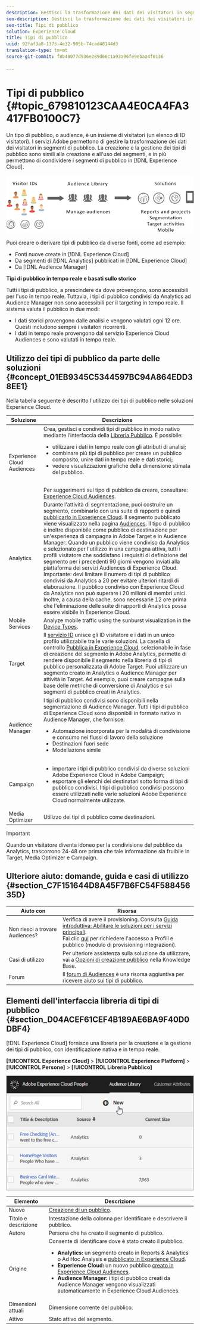 ```yaml
---
description: Gestisci la trasformazione dei dati dei visitatori in segmenti di pubblico.
seo-description: Gestisci la trasformazione dei dati dei visitatori in segmenti di pubblico.
seo-title: Tipi di pubblico
solution: Experience Cloud
title: Tipi di pubblico
uuid: 92faf3a8-1375-4e32-905b-74cad48144d3
translation-type: tm+mt
source-git-commit: f8b48077d936e289d66c1a93a96fe9ebaa4f0136

---
```



# Tipi di pubblico {#topic_679810123CAA4E0CA4FA3417FB0100C7}

Un tipo di pubblico, o audience, è un insieme di visitatori (un elenco di ID visitatori). I servizi Adobe permettono di gestire la trasformazione dei dati dei visitatori in segmenti di pubblico. La creazione e la gestione dei tipi di pubblico sono simili alla creazione e all'uso dei segmenti, e in più permettono di condividere i segmenti di pubblico in [!DNL Experience Cloud].

![](assets/audiences.png)

Puoi creare o derivare tipi di pubblico da diverse fonti, come ad esempio:

* Fonti nuove create in [!DNL Experience Cloud]
* Da segmenti di [!DNL Analytics] pubblicati in [!DNL Experience Cloud]
* Da [!DNL Audience Manager]

**Tipi di pubblico in tempo reale e basati sullo storico**

Tutti i tipi di pubblico, a prescindere da dove provengono, sono accessibili per l'uso in tempo reale. Tuttavia, i tipi di pubblico condivisi da Analytics ad Audience Manager non sono accessibili per il targeting in tempo reale. Il sistema valuta il pubblico in due modi:

* I dati storici provengono dalle analisi e vengono valutati ogni 12 ore. Questi includono sempre i visitatori ricorrenti.
* I dati in tempo reale provengono dal servizio Experience Cloud Audiences e sono valutati in tempo reale.


## Utilizzo dei tipi di pubblico da parte delle soluzioni {#concept_01EB9345C5344597BC94A864EDD38EE1}

Nella tabella seguente è descritto l'utilizzo dei tipi di pubblico nelle soluzioni Experience Cloud.

| Soluzione | Descrizione |
|--- |--- |
| Experience Cloud Audiences | Crea, gestisci e condividi tipi di pubblico in modo nativo mediante l’interfaccia della [Libreria Pubblico](../audience-library/audience-library.md). È possibile:<ul><li>utilizzare i dati in tempo reale con gli attributi di analisi;</li><li>combinare più tipi di pubblico per creare un pubblico composito, unire dati in tempo reale e dati storici;</li><li>vedere visualizzazioni grafiche della dimensione stimata del pubblico.</li></ul><br>Per suggerimenti sul tipo di pubblico da creare, consultare: [Experience Cloud Audiences](https://helpx.adobe.com/marketing-cloud-core/kb/People/Audience-Creation-Options.html). |
| Analytics | Durante l'attività di segmentazione, puoi costruire un segmento, combinarlo con una suite di rapporti e quindi  [ pubblicarlo in Experience Cloud](../audience-library/audience-library.md). Il segmento pubblicato viene visualizzato nella pagina [Audiences](../audience-library/audience-library.md). Il tipo di pubblico è inoltre disponibile come pubblico di destinazione per un'esperienza di campagna in Adobe Target e in Audience Manager.   Quando un pubblico viene condiviso da Analytics e selezionato per l'utilizzo in una campagna attiva, tutti i profili visitatore che soddisfano i requisiti di definizione del segmento per i precedenti 90 giorni vengono inviati alla piattaforma dei servizi Audiences di Experience Cloud.   Importante: devi limitare il numero di tipi di pubblico condivisi da Analytics a 20 per evitare ulteriori ritardi di elaborazione. Il pubblico condiviso con Experience Cloud da Analytics non può superare i 20 milioni di membri unici. Inoltre, a causa della cache, sono necessarie 12 ore prima che l'eliminazione delle suite di rapporti di Analytics possa essere visibile in Experience Cloud. |
| Mobile Services | Analyze mobile traffic using the sunburst visualization in the [Device Types](https://marketing.adobe.com/resources/help/en_US/mobile/?f=reports_devices). |
| Target | Il [servizio ID](https://marketing.adobe.com/resources/help/en_US/mcvid/) unisce gli ID visitatore e i dati in un unico profilo utilizzabile tra le varie soluzioni. La casella di controllo [Pubblica in Experience Cloud](../audience-library/audience-library.md), selezionabile in fase di creazione del segmento in Adobe Analytics, permette di rendere disponibile il segmento nella libreria di tipi di pubblico personalizzata di Adobe Target. Puoi utilizzare un segmento creato in Analytics o Audience Manager per attività in Target.  Ad esempio, puoi creare campagne sulla base delle metriche di conversione di Analytics e sui segmenti di pubblico creati in Analytics. |
| Audience Manager | I tipi di pubblico condivisi sono disponibili nella segmentazione di Audience Manager. Tutti i tipi di pubblico di Experience Cloud sono disponibili in formato nativo in Audience Manager, che fornisce:<ul><li>Automazione incorporata per la modalità di condivisione e consumo nei flussi di lavoro della soluzione</li><li>Destinazioni fuori sede</li><li>Modellazione simile</li></ul> |
| Campaign | <ul><li>importare i tipi di pubblico condivisi da diverse soluzioni Adobe Experience Cloud in Adobe Campaign;</li><li>esportare gli elenchi dei destinatari sotto forma di tipi di pubblico condivisi. I tipi di pubblico condivisi possono essere utilizzati nelle varie soluzioni Adobe Experience Cloud normalmente utilizzate.</li></ul> |
| Media Optimizer | Utilizzo dei tipi di pubblico come destinazioni. |


>[!IMPORTANT]
>
>Quando un visitatore diventa idoneo per la condivisione del pubblico da Analytics, trascorrono 24-48 ore prima che tale informazione sia fruibile in Target, Media Optimizer e Campaign.

## Ulteriore aiuto: domande, guida e casi di utilizzo {#section_C7F151644D8A45F7B6FC54F58845635D}


| Aiuto con | Risorsa |
|--- |--- |
| Non riesci a trovare Audiences? | Verifica di avere il provisioning. Consulta  [Guida introduttiva: Abilitare le soluzioni per i servizi principali](../core-services/core-services.md).<br>Fai clic [qui](https://www.adobe.com/go/audiences) per richiedere l'accesso a Profili e pubblico (modulo di provisioning integrazioni). |
| Casi di utilizzo | Per ulteriore assistenza sulla soluzione da utilizzare, vai a [Opzioni di creazione pubblico](https://helpx.adobe.com/marketing-cloud-core/kb/People/Audience-Creation-Options.html) nella Knowledge Base. |
| Forum | Il [forum di Audiences](https://forums.adobe.com/community/experience-cloud/platform/core-services/people-service/audiences) è una risorsa aggiuntiva per ricevere aiuto sui tipi di pubblico. |


## Elementi dell'interfaccia libreria di tipi di pubblico {#section_D04ACEF61CEF4B189AE6BA9F40D0DBF4}

[!DNL Experience Cloud] fornisce una libreria per la creazione e la gestione dei tipi di pubblico, con identificazione nativa e in tempo reale.

**[!UICONTROL Experience Cloud]** &gt; **[!UICONTROL Experience Platform]** &gt; **[!UICONTROL Persone]** &gt; **[!UICONTROL Libreria Pubblico]**

![](assets/audience_library.png)

| Elemento | Descrizione |
|--- |--- |
| Nuovo | [Creazione di un pubblico](../audience-library/audience-library.md). |
| Titolo e descrizione | Intestazione della colonna per identificare e descrivere il pubblico. |
| Autore | Persona che ha creato il segmento di pubblico. |
| Origine | Consente di identificare dove è stato creato il pubblico.<ul><li>**Analytics:** un segmento creato in Reports &amp; Analytics o Ad Hoc Analysis e [pubblicato in Experience Cloud](../audience-library/audience-library.md).</li><li>**Experience Cloud:** un nuovo pubblico [creato in Experience Cloud Audiences](../audience-library/audience-library.md).</li><li>**Audience Manager:** i tipi di pubblico creati da Audience Manager vengono visualizzati automaticamente in Experience Cloud Audiences.</li></ul> |
| Dimensioni attuali | Dimensione corrente del pubblico. |
| Attivo | Stato attivo del segmento. |
